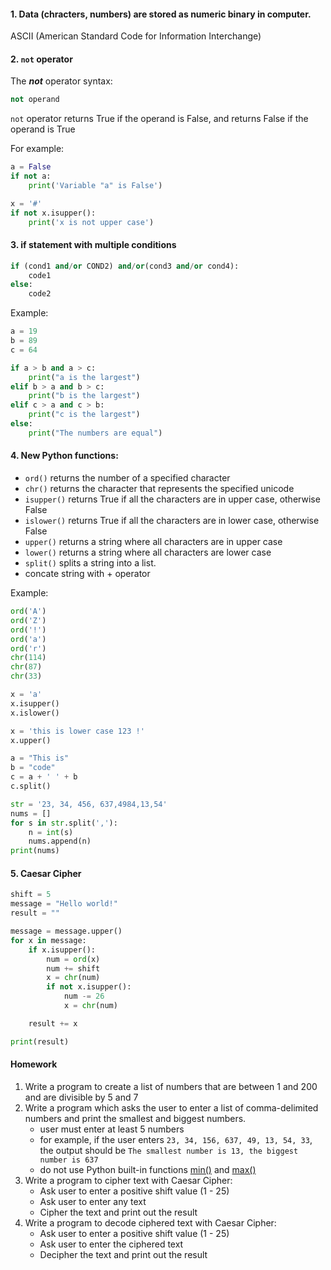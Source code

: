 #### 1. Data (chracters, numbers) are stored as numeric binary in computer.
   ASCII (American Standard Code for Information Interchange)


#### 2. `not` operator
   The ***not*** operator syntax:
   ```python
   not operand
   ```
   `not` operator returns True if the operand is False, and returns False if the operand is True

   For example:
   ``` Python
   a = False
   if not a:
       print('Variable "a" is False')
   
   x = '#'
   if not x.isupper():
       print('x is not upper case')
   ```

#### 3. if statement with multiple conditions
   ```python
   if (cond1 and/or COND2) and/or(cond3 and/or cond4):
       code1
   else:
       code2
   ```

   Example:
   ```python
   a = 19
   b = 89
   c = 64
  
   if a > b and a > c:
       print("a is the largest")
   elif b > a and b > c:
       print("b is the largest")
   elif c > a and c > b:
       print("c is the largest")
   else:
       print("The numbers are equal")
   ```

#### 4. New Python functions:
   - `ord()` returns the number of a specified character
   - `chr()` returns the character that represents the specified unicode
   - `isupper()` returns True if all the characters are in upper case, otherwise False
   - `islower()` returns True if all the characters are in lower case, otherwise False
   - `upper()` returns a string where all characters are in upper case
   - `lower()` returns a string where all characters are lower case
   - `split()` splits a string into a list.
   - concate string with + operator

   Example:
   ```python
   ord('A')
   ord('Z')
   ord('!')
   ord('a')
   ord('r')
   chr(114)
   chr(87)
   chr(33)
   
   x = 'a'
   x.isupper()
   x.islower()
   
   x = 'this is lower case 123 !'
   x.upper()
   
   a = "This is"
   b = "code"
   c = a + ' ' + b
   c.split()
   
   str = '23, 34, 456, 637,4984,13,54'
   nums = []
   for s in str.split(','):
       n = int(s)
       nums.append(n)
   print(nums)
   ```
   
#### 5. Caesar Cipher
   ```python
   shift = 5
   message = "Hello world!"
   result = ""

   message = message.upper()
   for x in message:
       if x.isupper():
           num = ord(x)
           num += shift
           x = chr(num)
           if not x.isupper():
               num -= 26
               x = chr(num)

       result += x

   print(result)   
   ```

#### Homework
   1. Write a program to create a list of numbers that are between 1 and 200 and are divisible by 5 and 7
   1. Write a program which asks the user to enter a list of comma-delimited numbers and print the smallest and biggest numbers.
      - user must enter at least 5 numbers
      - for example, if the user enters `23, 34, 156, 637, 49, 13, 54, 33`, the output should be `The smallest number is 13, the biggest number is 637`
      - do not use Python built-in functions [min()](https://docs.python.org/3/library/functions.html#min) and [max()](https://docs.python.org/3/library/functions.html#max)
   1. Write a program to cipher text with Caesar Cipher:
      - Ask user to enter a positive shift value (1 - 25)
      - Ask user to enter any text
      - Cipher the text and print out the result
   1. Write a program to decode ciphered text with Caesar Cipher:
      - Ask user to enter a positive shift value (1 - 25)
      - Ask user to enter the ciphered text
      - Decipher the text and print out the result
